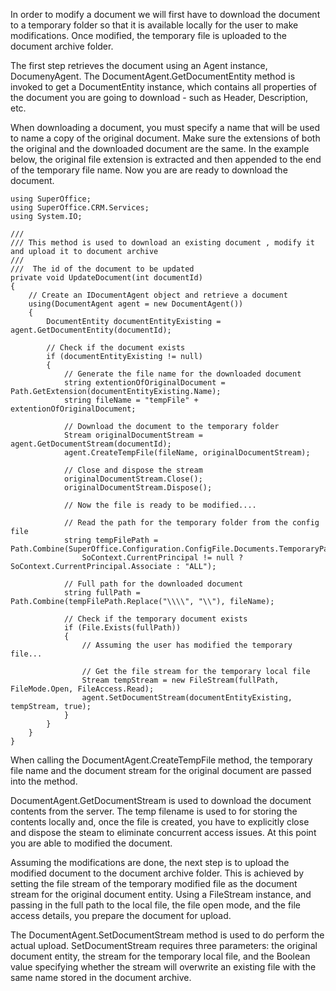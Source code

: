 <properties date="2016-06-24"
SortOrder="5"
/>

In order to modify a document we will first have to download the document to a temporary folder so that it is available locally for the user to make modifications. Once modified, the temporary file is uploaded to the document archive folder.

The first step retrieves the document using an Agent instance, DocumenyAgent. The DocumentAgent.GetDocumentEntity method is invoked to get a DocumentEntity instance, which contains all properties of the document you are going to download - such as Header, Description, etc.

When downloading a document, you must specify a name that will be used to name a copy of the original document. Make sure the extensions of both the original and the downloaded document are the same. In the example below, the original file extension is extracted and then appended to the end of the temporary file name. Now you are are ready to download the document.

```
using SuperOffice;
using SuperOffice.CRM.Services;
using System.IO;
 
/// 
/// This method is used to download an existing document , modify it and upload it to document archive
/// 
///  The id of the document to be updated
private void UpdateDocument(int documentId)
{
    // Create an IDocumentAgent object and retrieve a document
    using(DocumentAgent agent = new DocumentAgent())
    {
        DocumentEntity documentEntityExisting = agent.GetDocumentEntity(documentId);

        // Check if the document exists
        if (documentEntityExisting != null)
        {
            // Generate the file name for the downloaded document
            string extentionOfOriginalDocument = Path.GetExtension(documentEntityExisting.Name);
            string fileName = "tempFile" + extentionOfOriginalDocument;

            // Download the document to the temporary folder
            Stream originalDocumentStream = agent.GetDocumentStream(documentId);
            agent.CreateTempFile(fileName, originalDocumentStream);

            // Close and dispose the stream
            originalDocumentStream.Close();
            originalDocumentStream.Dispose();

            // Now the file is ready to be modified....

            // Read the path for the temporary folder from the config file
            string tempFilePath = Path.Combine(SuperOffice.Configuration.ConfigFile.Documents.TemporaryPath,
                SoContext.CurrentPrincipal != null ? SoContext.CurrentPrincipal.Associate : "ALL");

            // Full path for the downloaded document
            string fullPath = Path.Combine(tempFilePath.Replace("\\\\", "\\"), fileName);

            // Check if the temporary document exists              
            if (File.Exists(fullPath))
            {
                // Assuming the user has modified the temporary file...

                // Get the file stream for the temporary local file
                Stream tempStream = new FileStream(fullPath, FileMode.Open, FileAccess.Read);
                agent.SetDocumentStream(documentEntityExisting, tempStream, true);
            }
        }
    }
}
```

When calling the DocumentAgent.CreateTempFile method, the temporary file name and the document stream for the original document are passed into the method.

DocumentAgent.GetDocumentStream is used to download the document contents from the server. The temp filename is used to for storing the contents locally and, once the file is created, you have to explicitly close and dispose the steam to eliminate concurrent access issues. At this point you are able to modified the document.

Assuming the modifications are done, the next step is to upload the modified document to the document archive folder. This is achieved by setting the file stream of the temporary modified file as the document stream for the original document entity. Using a FileStream instance, and passing in the full path to the local file, the file open mode, and the file access details, you prepare the document for upload.

The DocumentAgent.SetDocumentStream method is used to do perform the actual upload. SetDocumentStream requires three parameters: the original document entity, the stream for the temporary local file, and the Boolean value specifying whether the stream will overwrite an existing file with the same name stored in the document archive.
